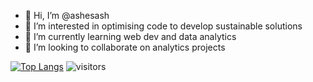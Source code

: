 - 👋 Hi, I’m @ashesash
- 👀 I’m interested in optimising code to develop sustainable solutions
- 🌱 I’m currently learning web dev and data analytics
- 💞️ I’m looking to collaborate on analytics projects

[![Top Langs](https://github-readme-stats.vercel.app/api/top-langs/?username=ashesash&layout=compact&theme=synthwave)](https://github.com/ashesash/github-readme-stats)
![visitors](https://visitor-badge.glitch.me/badge?page_id=page.id&left_color=teal&right_color=grey)





<!---
ashesash/ashesash is a ✨ special ✨ repository because its `README.md` (this file) appears on your GitHub profile.
You can click the Preview link to take a look at your changes.
--->
